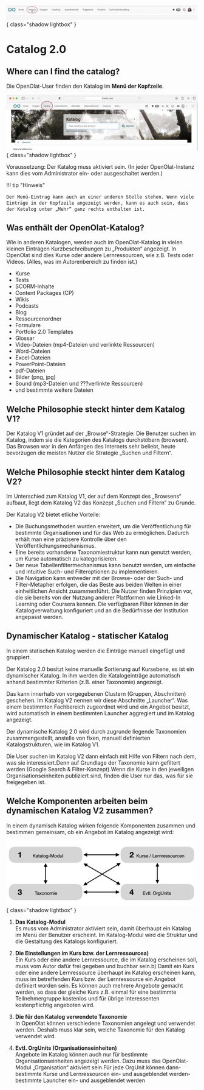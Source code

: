 ![bereiche_katalog20_v1_de.png](assets/bereiche_katalog20_v1_de.png){ class="shadow lightbox" }

# Catalog 2.0

## Where can I find the catalog?

Die OpenOlat-User finden den Katalog im **Menü der Kopfzeile**.

![catalog20_kopfzeilenmenu_v1_de.png](assets/catalog20_kopfzeilenmenu_v1_de.png){ class="shadow lightbox" }

Voraussetzung: Der Katalog muss aktiviert sein. (In jeder OpenOlat-Instanz kann dies vom Administrator ein- oder ausgeschaltet werden.)

!!! tip "Hinweis"

    Der Menü-Eintrag kann auch an einer anderen Stelle stehen. Wenn viele Einträge in der Kopfzeile angezeigt werden, kann es auch sein, dass der Katalog unter „Mehr“ ganz rechts enthalten ist.

## Was enthält der OpenOlat-Katalog?

Wie in anderen Katalogen, werden auch im OpenOlat-Katalog in vielen kleinen Einträgen Kurzbeschreibungen zu „Produkten“ angezeigt. In OpenOlat sind dies Kurse oder andere Lernressourcen, wie z.B. Tests oder Videos. (Alles, was im Autorenbereich zu finden ist.)

- Kurse
- Tests
- SCORM-Inhalte
- Content Packages (CP)
- Wikis
- Podcasts
- Blog
- Ressourcenordner
- Formulare
- Portfolio 2.0 Templates
- Glossar
- Video-Dateien (mp4-Dateien und verlinkte Ressourcen)
- Word-Dateien
- Excel-Dateien
- PowerPoint-Dateien
- pdf-Dateien
- Bilder (png, jpg)
- Sound (mp3-Dateien und ???verlinkte Ressourcen)
- und bestimmte weitere Dateien

## Welche Philosophie steckt hinter dem Katalog V1?

Der Katalog V1 gründet auf der „Browse“-Strategie: Die Benutzer suchen im Katalog, indem sie  die Kategorien des Katalogs durchstöbern (browsen).
Das Browsen war in den Anfängen des Internets sehr beliebt, heute bevorzugen die meisten Nutzer die Strategie „Suchen und Filtern“.

## Welche Philosophie steckt hinter dem Katalog V2?

Im Unterschied zum Katalog V1, der auf dem Konzept des „Browsens“ aufbaut, liegt dem Katalog V2 das Konzept „Suchen und Filtern“ zu Grunde.

Der Katalog V2 bietet etliche Vorteile:

- Die Buchungsmethoden wurden erweitert, um die Veröffentlichung für bestimmte Organisationen und für das Web zu ermöglichen. Dadurch erhält man eine präzisere Kontrolle über den Veröffentlichungsmechanismus.
- Eine bereits vorhandene Taxonomiestruktur kann nun genutzt werden, um Kurse automatisch zu kategorisieren.
- Der neue Tabellenfiltermechanismus kann benutzt werden, um einfache und intuitive Such- und Filteroptionen zu implementieren.
- Die Navigation kann entweder mit der Browse- oder der Such- und Filter-Metapher erfolgen, die das Beste aus beiden Welten in einer einheitlichen Ansicht zusammenführt. Die Nutzer finden Prinzipien vor, die sie bereits von der Nutzung anderer Plattformen wie Linked-In Learning oder Coursera kennen. Die verfügbaren Filter können in der Katalogverwaltung konfiguriert und an die Bedürfnisse der Institution angepasst werden.

## Dynamischer Katalog - statischer Katalog

In einem statischen Katalog werden die Einträge manuell eingefügt und gruppiert.

Der Katalog 2.0 besitzt keine manuelle Sortierung auf Kursebene, es ist ein dynamischer Katalog. In ihm werden die Katalogeinträge automatisch anhand bestimmter Kriterien (z.B. einer Taxonomie) angezeigt. 

Das kann innerhalb von vorgegebenen Clustern (Gruppen, Abschnitten) geschehen. Im Katalog V2 nennen wir diese Abschnitte „Launcher“.
Was einem bestimmten Fachbereich zugeordnet wird und ein Angebot besitzt, wird automatisch in einem bestimmten Launcher aggregiert und im Katalog angezeigt.

Der dynamische Katalog 2.0 wird durch zugrunde liegende Taxonomien zusammengestellt, anstelle von fixen, manuell definierten Katalogstrukturen, wie im Katalog V1.

Die User suchen im Katalog V2 dann einfach mit Hilfe von Filtern nach dem, was sie interessiert.Denn auf Grundlage der Taxonomie kann gefiltert werden (Google Search & Filter-Konzept).Wenn die Kurse in den jeweiligen Organisationseinheiten publiziert sind, finden die User nur das, was für sie freigegeben ist.

## Welche Komponenten arbeiten beim dynamischen Katalog V2 zusammen?

In einem dynamisch Katalog wirken folgende Komponenten zusammen und bestimmen gemeinsam, ob ein Angebot im Katalog angezeigt wird:

![catalog20_komponenten_v1_de.png](assets/catalog20_komponenten_v1_de.png){ class="shadow lightbox" }

1. **Das Katalog-Modul**<br>
Es muss vom Administrator aktiviert sein, damit überhaupt ein Katalog im Menü der Benutzer erscheint. Im Katalog-Modul wird die Struktur und die Gestaltung des Katalogs konfiguriert.

2. **Die Einstellungen im Kurs bzw. der Lernressourcea)**<br>
Ein Kurs oder eine andere Lernressource, die im Katalog erscheinen soll, muss vom Autor dafür frei gegeben und buchbar sein.b) Damit ein Kurs oder eine andere Lernressource überhaupt im Katalog erscheinen kann, muss im betreffenden Kurs bzw. der Lernressource ein Angebot definiert worden sein. Es können auch mehrere Angebote gemacht werden, so dass der gleiche Kurs z.B. einmal für eine bestimmte Teilnehmergruppe kostenlos und für übrige Interessenten kostenpflichtig angeboten wird. 

3. **Die für den Katalog verwendete Taxonomie**<br>
In OpenOlat können verschiedene Taxonomien angelegt und verwendet werden. Deshalb muss klar sein, welche Taxonomie für den Katalog verwendet wird.

4. **Evtl. OrgUnits (Organisationseinheiten)**<br>
Angebote im Katalog können auch nur für bestimmte Organisationseinheiten angezeigt werden. Dazu muss das OpenOlat-Modul „Organisation“ aktiviert sein.Für jede OrgUnit können dann- bestimmte Kurse und Lernressourcen ein- und ausgeblendet werden- bestimmte Launcher ein- und ausgeblendet werden
